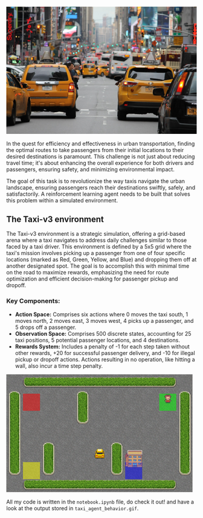 ![Crowded city](city-1265055_1280.jpg)

In the quest for efficiency and effectiveness in urban transportation, finding the optimal routes to take passengers from their initial locations to their desired destinations is paramount. This challenge is not just about reducing travel time; it's about enhancing the overall experience for both drivers and passengers, ensuring safety, and minimizing environmental impact. 

The goal of this task is to revolutionize the way taxis navigate the urban landscape, ensuring passengers reach their destinations swiftly, safely, and satisfactorily. A reinforcement learning agent needs to be built that solves this problem within a simulated environment.

## The Taxi-v3 environment
The Taxi-v3 environment is a strategic simulation, offering a grid-based arena where a taxi navigates to address daily challenges similar to those faced by a taxi driver. This environment is defined by a 5x5 grid where the taxi's mission involves picking up a passenger from one of four specific locations (marked as Red, Green, Yellow, and Blue) and dropping them off at another designated spot. The goal is to accomplish this with minimal time on the road to maximize rewards, emphasizing the need for route optimization and efficient decision-making for passenger pickup and dropoff.

### Key Components:
- **Action Space:** Comprises six actions where 0 moves the taxi south, 1 moves north, 2 moves east, 3 moves west, 4 picks up a passenger, and 5 drops off a passenger.
- **Observation Space:** Comprises 500 discrete states, accounting for 25 taxi positions, 5 potential passenger locations, and 4 destinations. 
- **Rewards System:** Includes a penalty of -1 for each step taken without other rewards, +20 for successful passenger delivery, and -10 for illegal pickup or dropoff actions. Actions resulting in no operation, like hitting a wall, also incur a time step penalty.

![Taxi-v3 environment snapshot](Taxi_snap.png)

All my code is written in the `notebook.ipynb` file, do check it out! and have a look at the output stored in `taxi_agent_behavior.gif`.
